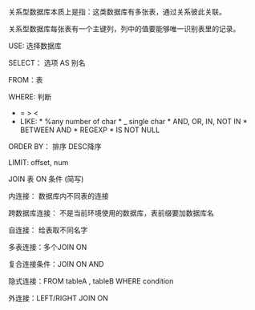 关系型数据库本质上是指：这类数据库有多张表，通过关系彼此关联。

关系型数据库每张表有一个主键列，列中的值要能够唯一识别表里的记录。



USE: 选择数据库

SELECT： 选项 AS 别名

FROM：表

WHERE: 判断 

  * = > <
  *  LIKE: 
        	* %any number of char
        	* _ single char
        	* AND, OR,  IN,  NOT IN
        	* BETWEEN  AND
        	* REGEXP
        	* IS NOT NULL

ORDER BY： 排序 DESC降序

LIMIT: offset, num

JOIN 表 ON 条件 (简写)

内连接： 数据库内不同表的连接 

跨数据库连接： 不是当前环境使用的数据库，表前缀要加数据库名

自连接： 给表取不同名字

多表连接：多个JOIN ON

复合连接条件：JOIN ON AND

隐式连接：FROM tableA , tableB WHERE condition

外连接：LEFT/RIGHT JOIN ON



